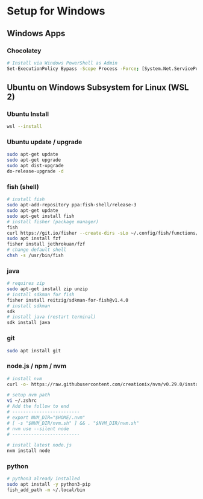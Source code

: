 # Setup for Windows
## Windows Apps

### Chocolatey
```bash
# Install via Windows PowerShell as Admin
Set-ExecutionPolicy Bypass -Scope Process -Force; [System.Net.ServicePointManager]::SecurityProtocol = [System.Net.ServicePointManager]::SecurityProtocol -bor 3072; iex ((New-Object System.Net.WebClient).DownloadString('https://community.chocolatey.org/install.ps1'))
```


## Ubuntu on Windows Subsystem for Linux (WSL 2)

### Ubuntu Install
```bash
wsl --install
```

### Ubuntu update / upgrade
```bash
sudo apt-get update
sudo apt-get upgrade
sudo apt dist-upgrade
do-release-upgrade -d
```

### fish (shell)
```bash
# install fish
sudo apt-add-repository ppa:fish-shell/release-3
sudo apt-get update
sudo apt-get install fish
# install fisher (package manager)
fish
curl https://git.io/fisher --create-dirs -sLo ~/.config/fish/functions/fisher.fish
sudo apt install fzf
fisher install jethrokuan/fzf
# change default shell
chsh -s /usr/bin/fish
```

### java
```bash
# requires zip
sudo apt-get install zip unzip
# install sdkman for fish
fisher install reitzig/sdkman-for-fish@v1.4.0
# install sdkman
sdk
# install java (restart terminal)
sdk install java
```

### git
```bash
sudo apt install git
```

### node.js / npm / nvm
```bash
# install nvm
curl -o- https://raw.githubusercontent.com/creationix/nvm/v0.29.0/install.sh | bash

# setup nvm path
vi ~/.zshrc
# Add the follow to end
# -------------------------
# export NVM_DIR="$HOME/.nvm"
# [ -s "$NVM_DIR/nvm.sh" ] && . "$NVM_DIR/nvm.sh"
# nvm use --silent node
# -------------------------

# install latest node.js
nvm install node
```

### python
```bash
# python3 already installed
sudo apt install -y python3-pip
fish_add_path -m ~/.local/bin
```

